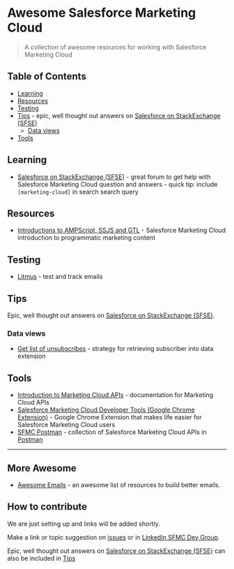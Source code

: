 # Awesome Salesforce Marketing Cloud

> A collection of awesome resources for working with Salesforce Marketing Cloud

## Table of Contents

* [Learning](#learning)
* [Resources](#resources)
* [Testing](#testing)
* [Tips](#tips) - epic, well thought out answers on [Salesforce on StackExchange (SFSE)](https://salesforce.stackexchange.com/questions/tagged/marketing-cloud)
  * [Data views](#data-views)
* [Tools](#tools)

## Learning

* [Salesforce on StackExchange (SFSE)](https://salesforce.stackexchange.com/questions/tagged/marketing-cloud) - great forum to get help with Salesforce Marketing Cloud question and answers - quick tip: include `[marketing-cloud]` in search search query

## Resources

* [Introductions to AMPScript, SSJS and GTL](https://developer.salesforce.com/docs/atlas.en-us.mc-programmatic-content.meta/mc-programmatic-content/index.htm) - Salesforce Marketing Cloud introduction to programmatic marketing content

## Testing

* [Litmus](https://litmus.com/) - test and track emails

## Tips

Epic, well thought out answers on [Salesforce on StackExchange (SFSE)](https://salesforce.stackexchange.com/questions/tagged/marketing-cloud).

### Data views

* [Get list of unsubscribes](https://salesforce.stackexchange.com/questions/97566/exacttarget-list-of-unsubscribes-this-year) - strategy for retrieving subscriber into data extension

## Tools

* [Introduction to Marketing Cloud APIs](https://developer.salesforce.com/docs/atlas.en-us.mc-apis.meta/mc-apis/index-api.htm) - documentation for Marketing Cloud APIs
* [Salesforce Marketing Cloud Developer Tools (Google Chrome Extension)](https://markus.codes/sfmc-chrome-devtools) - Google Chrome Extension that makes life easier for Salesforce Marketing Cloud users
* [SFMC Postman](https://github.com/salesforce-marketingcloud/postman) - collection of Salesforce Marketing Cloud APIs in [Postman](https://www.getpostman.com/)

---

## More Awesome

* [Awesome Emails](https://github.com/jonathandion/awesome-emails) - an awesome list of resources to build better emails.

## How to contribute

We are just setting up and links will be added shortly.

Make a link or topic suggestion on [issues](https://github.com/sfmcdg/awesome-salesforce-marketingcloud/issues) or in [LinkedIn SFMC Dev Group](https://www.linkedin.com/groups/7059991/7059991-6308431256036134912).

Epic, well thought out answers on [Salesforce on StackExchange (SFSE)](https://salesforce.stackexchange.com/questions/tagged/marketing-cloud) can also be included in [Tips](#tips)


